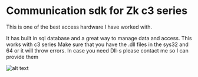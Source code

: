 # Communication sdk for Zk c3 series

This is one of the best access hardware I have worked with.

It has built in sql database and a great way to manage data and access.
This works with c3 series 
Make sure that you have the .dll files in the sys32 and 64 or it will throw errors.
In case you need Dll-s please contact me so I can provide them

![alt text](https://tecnosinergia.zendesk.com/hc/article_attachments/360007659451/mceclip0.png)
